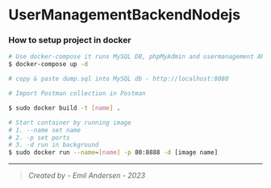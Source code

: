 # UserManagementBackendNodejs

### **How to setup project in docker**
```bash
# Use docker-compose it runs MySQL DB, phpMyAdmin and usermanagement API
$ docker-compose up -d

# copy & paste dump.sql into MySQL db - http://localhost:8080

# Import Postman collection in Postman

$ sudo docker build -t [name] .

# Start container by running image
# 1. --name set name
# 2. -p set ports
# 3. -d run in background
$ sudo docker run --name=[name] -p 80:8888 -d [image name]

```

---
> *Created by - Emil Andersen - 2023*
